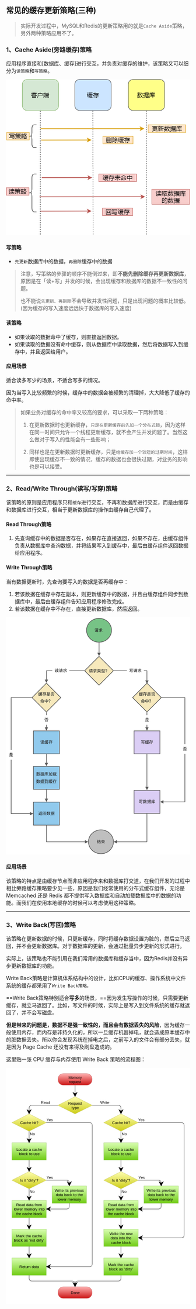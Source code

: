 ## 常见的缓存更新策略(三种)

> 实际开发过程中，MySQL和Redis的更新策略用的就是`Cache Aside`策略，另外两种策略应用不了。

### 1、Cache Aside(旁路缓存)策略

应用程序直接和[数据库、缓存]进行交互，并负责对缓存的维护，该策略又可以细分为`读策略`和`写策略`。

![img](.缓存更新策略.assets/6e3db3ba2f829ddc14237f5c7c00e7ce-20230309232338149.png)



#### 写策略

- `先更新`数据库中的数据，`再删除`缓存中的数据

> 注意，写策略的步骤的顺序不能倒过来，即**不能先删除缓存再更新数据库**，原因是在「读+写」并发的时候，会出现缓存和数据库的数据不一致性的问题。
>
> 也不能说`先更新、再删除`不会导致并发性问题，只是出现问题的概率比较低。(因为缓存的写入速度远远快于数据库的写入速度)

#### 读策略

- 如果读取的数据命中了缓存，则直接返回数据。
- 如果读取的数据没有命中缓存，则从数据库中读取数据，然后将数据写入到缓存中，并且返回给用户。



#### 应用场景

适合读多写少的场景，不适合写多的情况。

因为当写入比较频繁的时候，缓存中的数据会被频繁的清理掉，大大降低了缓存的命中率。

> 如果业务对缓存的命中率又较高的要求，可以采取一下两种策略：
>
> 1. 在更新数据时也更新缓存，`只是在更新缓存前先加一个分布式锁`，因为这样在同一时间只允许一个线程更新缓存，就不会产生并发问题了。当然这么做对于写入的性能会有一些影响；
>
> 2. 同样也是在更新数据时更新缓存，只是`给缓存加一个较短的过期时间`，这样即使出现缓存不一致的情况，缓存的数据也会很快过期，对业务的影响也是可以接受。

----

### 2、Read/Write Through(读写/写穿)策略

该策略的原则是应用程序只和`缓存`进行交互，不再和数据库进行交互，而是由缓存和数据库进行交互，相当于更新数据库的操作由缓存自己代理了。

#### Read Through策略

1. 先查询缓存中的数据是否存在，如果存在直接返回，如果不存在，由缓存组件负责从数据库中查询数据，并将结果写入到缓存中，最后由缓存组件返回数据给应用程序。

#### Write Through策略

当有数据更新时，先查询要写入的数据是否再缓存中：

1. 若该数据在缓存中存在副本，则更新缓存中的数据，并且由缓存组件同步到数据库中，最后由缓存组件告知应用程序修改完成。
2. 若该数据在缓存中不存在，直接更新数据库，然后返回。

![img](.缓存更新策略.assets/WriteThrough.jpg)



#### 应用场景

该策略的特点是由缓存节点而非应用程序来和数据库打交道，在我们开发的过程中相比旁路缓存策略要少见一些，原因是我们经常使用的分布式缓存组件，无论是 Memcached 还是 Redis 都不提供写入数据库和自动加载数据库中的数据的功能。而我们在使用本地缓存的时候可以考虑使用这种策略。

---

### 3、Write Back(写回)策略

该策略在更新数据的时候，只更新缓存，同时将缓存数据设置为脏的，然后立马返回，并不会更新数据库。对于数据库的更新，会通过批量异步更新的形式进行。





实际上，该策略也不能引用在我们常用的数据库和缓存当中，因为Redis并没有异步更新数据库的功能。

Write Back策略是计算机体系结构中的设计，比如CPU的缓存、操作系统中文件系统的缓存都采用了`Write Back策略。`



==Write Back策略特别适合**写多**的场景，==因为发生写操作的时候，只需要更新缓存，就立马返回了。比如，写文件的时候，实际上是写入到文件系统的缓存就返回了，并不会写磁盘。

**但是带来的问题是，数据不是强一致性的，而且会有数据丢失的风险**，因为缓存一般使用内存，而内存是非持久化的，所以一旦缓存机器掉电，就会造成原本缓存中的脏数据丢失。所以你会发现系统在掉电之后，之前写入的文件会有部分丢失，就是因为 Page Cache 还没有来得及刷盘造成的。

这里贴一张 CPU 缓存与内存使用 Write Back 策略的流程图：

![img](.缓存更新策略.assets/writeback.png)